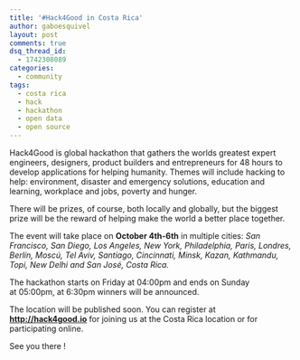 ```yaml
---
title: '#Hack4Good in Costa Rica'
author: gaboesquivel
layout: post
comments: true
dsq_thread_id:
  - 1742308089
categories:
  - community
tags:
  - costa rica
  - hack
  - hackathon
  - open data
  - open source
---
```

Hack4Good is global hackathon that gathers the worlds greatest expert engineers, designers, product builders and entrepreneurs for 48 hours to develop applications for helping humanity. Themes will include hacking to help: environment, disaster and emergency solutions, education and learning, workplace and jobs, poverty and hunger.

There will be prizes, of course, both locally and globally, but the biggest prize will be the reward of helping make the world a better place together.

The event will take place on **October 4th-6th** in multiple cities: *San Francisco, San Diego, Los Angeles, New York, Philadelphia, Paris, Londres, Berlín, Moscú, Tel Aviv, Santiago, Cincinnati, Minsk, Kazan, Kathmandu, Topi, New Delhi and San José, Costa Rica.*

The hackathon starts on Friday at 04:00pm and ends on Sunday at 05:00pm, at 6:30pm winners will be announced.

The location will be published soon. You can register at **<a title="Hackathon for Social Good" href="http://hack4good.io" target="_blank">http://hack4good.io</a>** for joining us at the Costa Rica location or for participating online.

See you there !
